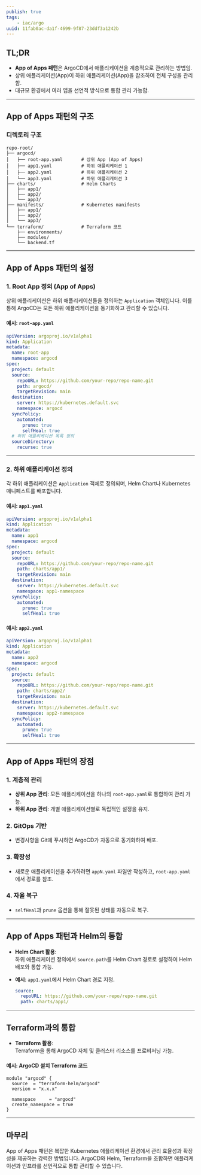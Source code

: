 ```yaml
---
publish: true
tags:
    - iac/argo
uuid: 11fab0ac-da1f-4699-9f87-23ddf3a1242b
---
```


## TL;DR

- **App of Apps 패턴**은 ArgoCD에서 애플리케이션을 계층적으로 관리하는 방법임.  
- 상위 애플리케이션(App)이 하위 애플리케이션(App)을 참조하여 전체 구성을 관리함.  
- 대규모 환경에서 여러 앱을 선언적 방식으로 통합 관리 가능함.  

---

## App of Apps 패턴의 구조

### **디렉토리 구조**

~~~
repo-root/
├── argocd/
│   ├── root-app.yaml       # 상위 App (App of Apps)
│   ├── app1.yaml           # 하위 애플리케이션 1
│   ├── app2.yaml           # 하위 애플리케이션 2
│   └── app3.yaml           # 하위 애플리케이션 3
├── charts/                 # Helm Charts
│   ├── app1/
│   ├── app2/
│   └── app3/
├── manifests/              # Kubernetes manifests
│   ├── app1/
│   ├── app2/
│   └── app3/
└── terraform/              # Terraform 코드
    ├── environments/
    ├── modules/
    └── backend.tf
~~~

---

## App of Apps 패턴의 설정

### **1. Root App 정의 (App of Apps)**

상위 애플리케이션은 하위 애플리케이션들을 정의하는 `Application` 객체입니다. 이를 통해 ArgoCD는 모든 하위 애플리케이션을 동기화하고 관리할 수 있습니다.

#### 예시: `root-app.yaml`

~~~yaml
apiVersion: argoproj.io/v1alpha1
kind: Application
metadata:
  name: root-app
  namespace: argocd
spec:
  project: default
  source:
    repoURL: https://github.com/your-repo/repo-name.git
    path: argocd/
    targetRevision: main
  destination:
    server: https://kubernetes.default.svc
    namespace: argocd
  syncPolicy:
    automated:
      prune: true
      selfHeal: true
  # 하위 애플리케이션 목록 정의
  sourceDirectory:
    recurse: true
~~~

---

### **2. 하위 애플리케이션 정의**

각 하위 애플리케이션은 `Application` 객체로 정의되며, Helm Chart나 Kubernetes 매니페스트를 배포합니다.

#### 예시: `app1.yaml`

~~~yaml
apiVersion: argoproj.io/v1alpha1
kind: Application
metadata:
  name: app1
  namespace: argocd
spec:
  project: default
  source:
    repoURL: https://github.com/your-repo/repo-name.git
    path: charts/app1/
    targetRevision: main
  destination:
    server: https://kubernetes.default.svc
    namespace: app1-namespace
  syncPolicy:
    automated:
      prune: true
      selfHeal: true
~~~

#### 예시: `app2.yaml`

~~~yaml
apiVersion: argoproj.io/v1alpha1
kind: Application
metadata:
  name: app2
  namespace: argocd
spec:
  project: default
  source:
    repoURL: https://github.com/your-repo/repo-name.git
    path: charts/app2/
    targetRevision: main
  destination:
    server: https://kubernetes.default.svc
    namespace: app2-namespace
  syncPolicy:
    automated:
      prune: true
      selfHeal: true
~~~

---

## App of Apps 패턴의 장점

### **1. 계층적 관리**

- **상위 App 관리**: 모든 애플리케이션을 하나의 `root-app.yaml`로 통합하여 관리 가능.
- **하위 App 관리**: 개별 애플리케이션별로 독립적인 설정을 유지.

### **2. GitOps 기반**

- 변경사항을 Git에 푸시하면 ArgoCD가 자동으로 동기화하여 배포.

### **3. 확장성**

- 새로운 애플리케이션을 추가하려면 `appN.yaml` 파일만 작성하고, `root-app.yaml`에서 경로를 참조.

### **4. 자율 복구**

- `selfHeal`과 `prune` 옵션을 통해 잘못된 상태를 자동으로 복구.

---

## App of Apps 패턴과 Helm의 통합

- **Helm Chart 활용**:  
  하위 애플리케이션 정의에서 `source.path`를 Helm Chart 경로로 설정하여 Helm 배포와 통합 가능.

- **예시**: `app1.yaml`에서 Helm Chart 경로 지정.

  ~~~yaml
  source:
    repoURL: https://github.com/your-repo/repo-name.git
    path: charts/app1/
  ~~~

---

## Terraform과의 통합

- **Terraform 활용**:  
  Terraform을 통해 ArgoCD 자체 및 클러스터 리소스를 프로비저닝 가능.

#### 예시: ArgoCD 설치 Terraform 코드

~~~hcl
module "argocd" {
  source  = "terraform-helm/argocd"
  version = "x.x.x"

  namespace     = "argocd"
  create_namespace = true
}
~~~

---

## 마무리

App of Apps 패턴은 복잡한 Kubernetes 애플리케이션 환경에서 관리 효율성과 확장성을 제공하는 강력한 방법입니다. ArgoCD와 Helm, Terraform을 조합하면 애플리케이션과 인프라를 선언적으로 통합 관리할 수 있습니다.